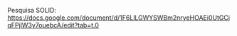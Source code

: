 Pesquisa SOLID:
https://docs.google.com/document/d/1F6LlLGWYSWBm2nryeHOAEi0UtGCjqFPjlW3y7ouebcA/edit?tab=t.0

